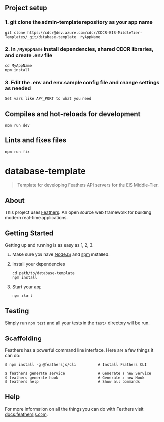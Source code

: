 ## Project setup

### 1. git clone the admin-template repository as your app name

```
git clone https://cdcr@dev.azure.com/cdcr/CDCR-EIS-MiddleTier-Templates/_git/database-template  MyAppName
```

### 2. In `/MyAppName` install dependencies, shared CDCR libraries, and create .env file

```
cd MyAppName
npm install
```

### 3. Edit the .env and env.sample config file and change settings as needed

```
Set vars like APP_PORT to what you need

```

## Compiles and hot-reloads for development

```
npm run dev
```

## Lints and fixes files

```
npm run fix
```

# database-template

> Template for developing Feathers API servers for the EIS Middle-Tier.

## About

This project uses [Feathers](http://feathersjs.com). An open source web framework for building modern real-time applications.

## Getting Started

Getting up and running is as easy as 1, 2, 3.

1. Make sure you have [NodeJS](https://nodejs.org/) and [npm](https://www.npmjs.com/) installed.
2. Install your dependencies

   ```
   cd path/to/database-template
   npm install
   ```

3. Start your app

   ```
   npm start
   ```

## Testing

Simply run `npm test` and all your tests in the `test/` directory will be run.

## Scaffolding

Feathers has a powerful command line interface. Here are a few things it can do:

```
$ npm install -g @feathersjs/cli          # Install Feathers CLI

$ feathers generate service               # Generate a new Service
$ feathers generate hook                  # Generate a new Hook
$ feathers help                           # Show all commands
```

## Help

For more information on all the things you can do with Feathers visit [docs.feathersjs.com](http://docs.feathersjs.com).
